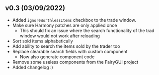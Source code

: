 ## v0.3 (03/09/2022)
 - Added `ignoreWorthlessItems` checkbox to the trade window.
 - Make sure Harmony patches are only applied once
   - This should fix an issue where the search functionality of the trad window would not work after reloading
- Sort sold items alphabetically
- Add ability to search the items sold by the trader too
- Replace clearable search fields with custom component
  - Now also generate component code
- Remove some useless components from the FairyGUI project
- Added changelog :) 